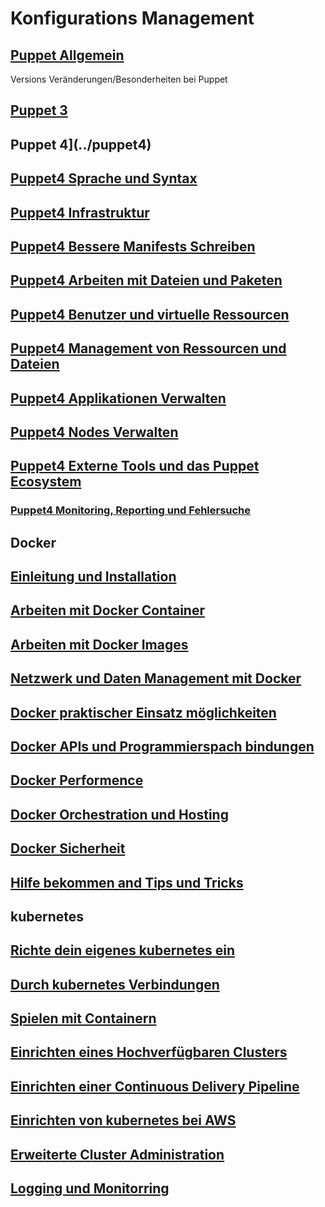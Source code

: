 # Konfigurations Management

## [Puppet Allgemein](../puppet)

Versions Veränderungen/Besonderheiten bei Puppet

## [Puppet 3](../puppet3)

## Puppet 4](../puppet4)

## [Puppet4 Sprache und Syntax](../puppet4-basics)

## [Puppet4 Infrastruktur](../puppet4-infrastruktur)

## [Puppet4 Bessere Manifests Schreiben](../puppet4-bessere-manifests)

## [Puppet4 Arbeiten mit Dateien und Paketen](../puppet4-datein-packete)

## [Puppet4 Benutzer und virtuelle Ressourcen](../puppet4-benutzer-virtuelleressourcen)

## [Puppet4 Management von Ressourcen und Dateien](../puppet4-ressourcen-datein)

## [Puppet4 Applikationen Verwalten](../puppet4-applikationen)

## [Puppet4 Nodes Verwalten](../puppet4-nodes)

## [Puppet4 Externe Tools und das Puppet Ecosystem](../puppet4-externe-tools-ecosystem)

### [Puppet4 Monitoring, Reporting und Fehlersuche](../puppet-monitorin-reporting-fehlersuche)

## Docker

## [Einleitung und Installation](../docker-einleitung-und-Installation)

## [Arbeiten mit Docker Container](../docker-arbeiten-mit-docker)

## [Arbeiten mit Docker Images](../docker-arbeiten-mit-docker-images)

## [Netzwerk und Daten Management mit Docker](../docker-daten-mgmnt)

## [Docker praktischer Einsatz möglichkeiten](../docker-praktischer-einsatz)

## [Docker APIs und Programmierspach bindungen](../docker-api-programmierung)

## [Docker Performence](../docker-performence)

## [Docker Orchestration und Hosting](../docker-Orchestration-hosting)

## [Docker Sicherheit](../docker-sicherheit)

## [Hilfe bekommen and Tips und Tricks](../docker-hilfe-tips-tricks)

## kubernetes

## [Richte dein eigenes kubernetes ein](../kubernetes-einrichten)

## [Durch kubernetes Verbindungen](../kubernetes-konzepte)

## [Spielen mit Containern](../kubernetes-container)

## [Einrichten eines Hochverfügbaren Clusters](../kubernetes-ha-einrichten)

## [Einrichten einer Continuous Delivery Pipeline](../kubernetes-cd-pipline)

## [Einrichten von kubernetes bei AWS](../kubernetes-aws-einrichten)

## [Erweiterte Cluster Administration](../kubernetes-adv-administration)

## [Logging und Monitorring](../kubernetes-logging-monitorring)
